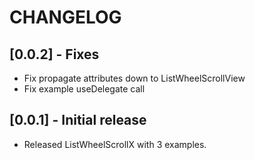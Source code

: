 # CHANGELOG

## [0.0.2] - Fixes

* Fix propagate attributes down to ListWheelScrollView
* Fix example useDelegate call

## [0.0.1] - Initial release

* Released ListWheelScrollX with 3 examples.
